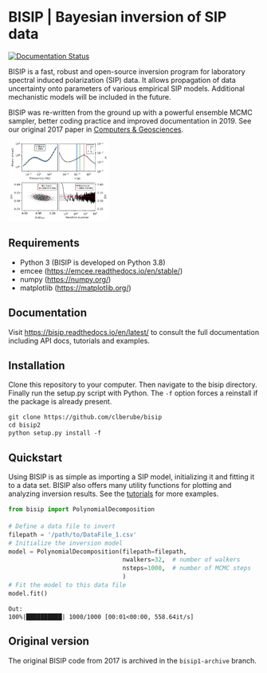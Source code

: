 # BISIP | Bayesian inversion of SIP data
[![Documentation Status](https://readthedocs.org/projects/bisip/badge/?version=latest)](https://bisip.readthedocs.io/en/latest/?badge=latest)

BISIP is a fast, robust and open-source inversion program for laboratory spectral induced polarization (SIP) data. It allows propagation of data uncertainty onto parameters of various empirical SIP models. Additional mechanistic models will be included in the future.

BISIP was re-written from the ground up with a powerful ensemble MCMC sampler, better coding practice and improved documentation in 2019. See our original 2017 paper in [Computers & Geosciences](https://doi.org/10.1016/j.cageo.2017.05.001).

<img src="/figures/ExampleFit_K389369.png" width="40%" class="center">

## Requirements
- Python 3 (BISIP is developed on Python 3.8)  
- emcee (https://emcee.readthedocs.io/en/stable/)
- numpy (https://numpy.org/)
- matplotlib (https://matplotlib.org/)

## Documentation
Visit https://bisip.readthedocs.io/en/latest/ to consult the full documentation including API docs, tutorials and examples.

## Installation
Clone this repository to your computer. Then navigate to the bisip directory. Finally run the setup.py script with Python. The `-f` option forces a reinstall if the package is already present.

```
git clone https://github.com/clberube/bisip
cd bisip2
python setup.py install -f
```

## Quickstart
Using BISIP is as simple as importing a SIP model, initializing it and fitting it to a data set.
BISIP also offers many utility functions for plotting and analyzing inversion results. See the [tutorials](https://bisip.readthedocs.io/en/latest/tutorials/quickstart.html)
for more examples.

```python
from bisip import PolynomialDecomposition

# Define a data file to invert
filepath = '/path/to/DataFile_1.csv'
# Initialize the inversion model
model = PolynomialDecomposition(filepath=filepath,
                                nwalkers=32,  # number of walkers
                                nsteps=1000,  # number of MCMC steps
                                )
# Fit the model to this data file
model.fit()
```
```
Out:
100%|██████████| 1000/1000 [00:01<00:00, 558.64it/s]
```

## Original version
The original BISIP code from 2017 is archived in the `bisip1-archive` branch.
